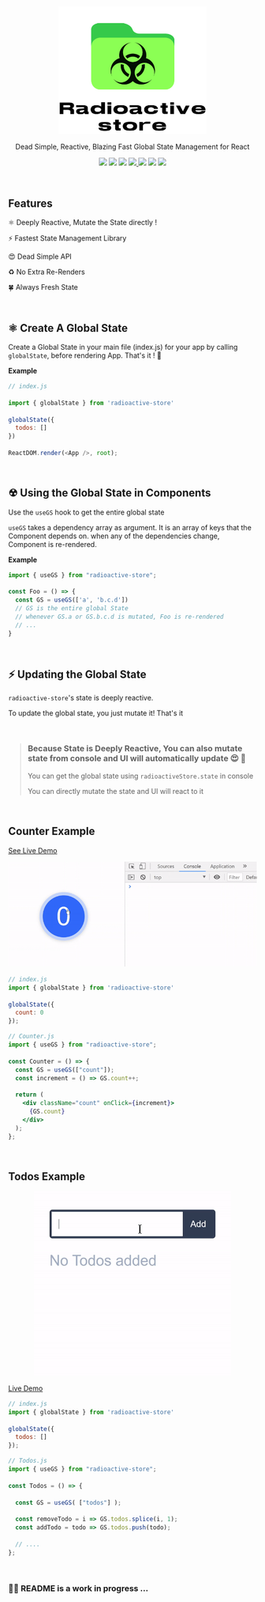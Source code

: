 <p align='center'>
  <img src='img/logo.svg' width='300'/>
</p>

<p align='center'> Dead Simple, Reactive, Blazing Fast Global State Management for React </p>


<!-- primary badges -------------------------------------->
<p align="center">
  <!-- version -->
  <img src='https://img.shields.io/github/package-json/v/MananTank/radioactive-store?color=blue&label=npm&style=flat' />
  <!-- size -->
  <img src='https://img.shields.io/bundlephobia/minzip/radioactive-store?color=success&label=size' />
  <!-- downloads npm per week  -->
  <img src='https://img.shields.io/npm/dw/radioactive-store?color=blueviolet' />
  <!-- chat -->
  <a href='https://join.slack.com/t/radioactive-store/shared_invite/zt-gwd1rsvr-vkoizw5RG5rk9rwsdgT3gQ'>
    <img src='https://img.shields.io/badge/Chat-Slack-red'>
  </a>
  <!-- stars -->
  <img src='https://img.shields.io/github/stars/MananTank/radioactive-store?style=social&color=%23FFB31A' />
  <!-- follow -->
  <img src='https://img.shields.io/github/followers/MananTank?label=Follow&style=social&color=%23FFB31A' />
  <!-- Twitter intent -->
  <a href='https://twitter.com/intent/tweet?url=https%3A%2F%2Fgithub.com%2FMananTank%2Fradioactive-store&via=MananTank_&text=Make%20your%20@reactjs%20App%20Truly%20Reactive%20with%20radioactive-store&hashtags=react%2CradioactiveState' target='_blank'>
    <img src='https://img.shields.io/twitter/url/http/shields.io.svg?style=social'/>
  </a>
</p>

<!-- Coverage badges ---------------------------------- -->
<!-- <p align='center'>
  <img src='https://img.shields.io/badge/Stmts-100%25-success' />
  <img src='https://img.shields.io/badge/Branch-100%25-success' />
  <img src='https://img.shields.io/badge/Funcs-100%25-success' />
  <img src='https://img.shields.io/badge/Lines-100%25-success' />
</p>
<br/> -->


<br/>

## Features

⚛ Deeply Reactive, Mutate the State directly !

⚡ Fastest State Management Library

😍 Dead Simple API

♻ No Extra Re-Renders

🍀 Always Fresh State



<br/>

## ⚛ Create A Global State

Create a Global State in your main file (index.js) for your app by calling `globalState`, before rendering App. That's it ! 🙌

**Example**

```js
// index.js

import { globalState } from 'radioactive-store'

globalState({
  todos: []
})

ReactDOM.render(<App />, root);
```
<br/>


## ☢ Using the Global State in Components

Use the `useGS` hook to get the entire global state

`useGS` takes a dependency array as argument. It is an array of keys that the Component depends on. when any of the dependencies change, Component is re-rendered.

**Example**

```jsx
import { useGS } from "radioactive-store";

const Foo = () => {
  const GS = useGS(['a', 'b.c.d'])
  // GS is the entire global State
  // whenever GS.a or GS.b.c.d is mutated, Foo is re-rendered
  // ...
}
```

<br/>

## ⚡ Updating the Global State

`radioactive-store`'s state is deeply reactive.

To update the global state, you just mutate it! That's it

<br/>

> ### Because State is Deeply Reactive, You can also mutate state from console and UI will automatically update 😍 🙌
>
> You can get the global state using `radioactiveStore.state` in console
>
> You can directly mutate the state and UI will react to it

<br/>

## Counter Example

[See Live Demo](https://codesandbox.io/s/counter-example-radioactive-store-1yly9?file=/src/Counter.js)

<p>
  <img src='img/counter.gif'/>
</p>

```jsx
// index.js
import { globalState } from 'radioactive-store'

globalState({
  count: 0
});
```


```jsx
// Counter.js
import { useGS } from "radioactive-store";

const Counter = () => {
  const GS = useGS(["count"]);
  const increment = () => GS.count++;

  return (
    <div className="count" onClick={increment}>
      {GS.count}
    </div>
  );
};
```


<br/>

## Todos Example

<p align='center'>
  <img src='img/todos.gif' width='400'>
</p>

[Live Demo](https://codesandbox.io/s/todos-radioactive-store-x412g?file=/src/Todos.js)

```jsx
// index.js
import { globalState } from 'radioactive-store'

globalState({
  todos: []
});
```

```jsx
// Todos.js
import { useGS } from "radioactive-store";

const Todos = () => {

  const GS = useGS( ["todos"] );

  const removeTodo = i => GS.todos.splice(i, 1);
  const addTodo = todo => GS.todos.push(todo);

  // ....
};
```
<br/>



### 🔧🔨 README is a work in progress ...
